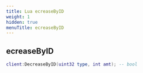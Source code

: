 ```yaml
---
title: Lua ecreaseByID
weight: 1
hidden: true
menuTitle: ecreaseByID
---
```

## ecreaseByID
```lua
client:DecreaseByID(uint32 type, int amt); -- bool
```